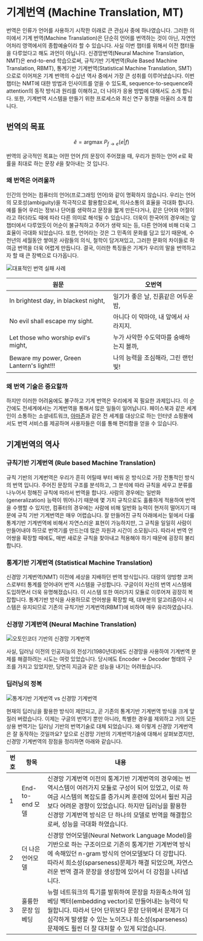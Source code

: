 # 기계번역 (Machine Translation, MT)

번역은 인류가 언어를 사용하기 시작한 이래로 큰 관심사 중에 하나였습니다. 그러한 의미에서 기계 번역(Machine Translation)은 단순히 언어를 번역하는 것이 아닌, 자연언어처리 영역에서의 종합예술이라 할 수 있습니다. 사실 이번 챕터를 위해서 이전 챕터들을 다루었다고 해도 과언이 아닙니다. 신경망번역(Neural Machine Translation, NMT)은 end-to-end 학습으로써, 규칙기반 기계번역(Rule Based Machine Translation, RBMT), 통계기반 기계번역(Statistical Machine Translation, SMT)으로로 이어져온 기계 번역의 수십년 역사 중에서 가장 큰 성취를 이루어냈습니다. 이번 챕터는 NMT에 대한 방법과 인사이트를 얻을 수 있도록, sequence-to-sequence와 attention의 동작 방식과 원리를 이해하고, 더 나아가 응용 방법에 대해서도 소개 합니다. 또한, 기계번역 시스템을 만들기 위한 프로세스와 최신 연구 동향을 아울러 소개 합니다.

## 번역의 목표

$$
\hat{e} = \text{argmax }P_{f \rightarrow e}(e|f)
$$

번역의 궁극적인 목표는 어떤 언어 $f$의 문장이 주어졌을 때, 우리가 원하는 언어 $e$로 확률을 최대로 하는 문장 $\hat{e}$을 찾아내는 것 입니다.

### 왜 번역은 어려울까

인간의 언어는 컴퓨터의 언어(프로그래밍 언어)와 같이 명확하지 않습니다. 우리는 언어의 모호성(ambiguity)을 적극적으로 활용함으로써, 의사소통의 효율을 극대화 합니다. 예를 들어 우리는 정보나 단어를 생략하고 문장을 짧게 만든다거나, 같은 단어와 어절이라고 하더라도 때에 따라 다른 의미로 해석될 수 있습니다. 더욱이 한국어의 경우에는 앞 챕터에서 다루었듯이 어순이 불규칙하고 주어가 생략 되는 등, 다른 언어에 비해 더욱 그 효율이 극대화 되었습니다. 또한, 언어라는 것은 그 민족의 문화를 담고 있기 때문에, 수 천년의 세월동안 쌓여온 사람들의 의식, 철학이 담겨져있고, 그러한 문화의 차이들로 하여금 번역을 더욱 어렵게 만듭니다. 결국, 이러한 특징들은 기계가 우리의 말을 번역하고자 할 때 큰 장벽으로 다가옵니다.

![대표적인 번역 실패 사례](../assets/nmt-no-evil.png)

|원문|오번역|
|-|-|
|In brightest day, in blackest night,|일기가 좋은 날, 진흙같은 어두운 밤,|
|No evil shall escape my sight.|아니다 이 악마야, 내 앞에서 사라지지.|
|Let those who worship evil's might,|누가 사악한 수도악마를 숭배하는지 볼까,|
|Beware my power, Green Lantern's light!!!|나의 능력을 조심해라, 그린 랜턴 빛!|

### 왜 번역 기술은 중요할까

하지만 이러한 어려움에도 불구하고 기계 번역은 우리에게 꼭 필요한 과제입니다. 이 순간에도 전세계에서는 기계번역을 통해서 많은 일들이 일어납니다. 페이스북과 같은 세계인이 소통하는 소셜네트워크, [아마존](https://arxiv.org/pdf/1712.05690.pdf)과 같은 전 세계를 대상으로 하는 인터넷 쇼핑몰에서도 번역 서비스를 제공하며 사용자들은 이를 통해 편리함을 얻을 수 있습니다.

## 기계번역의 역사

### 규칙기반 기계번역 (Rule based Machine Translation)

규칙 기반의 기계번역은 우리가 흔히 어릴때 부터 배워 온 방식으로 가장 전통적인 방식의 번역 입니다. 주어진 문장의 구조를 분석하고, 그 분석에 따라 규칙을 세우고 분류를 나누어서 정해진 규칙에 따라서 번역을 합니다. 사람의 경우에는 일반화(generalization) 능력이 뛰어나기 때문에 몇 가지 규칙으로도 훌륭하게 적용하여 번역을 수행할 수 있지만, 컴퓨터의 경우에는 사람에 비해 일반화 능력이 현저히 떨어지기 때문에 규칙 기반 기계번역은 매우 어렵습니다. 잘 만들어진 규칙 아래에서는 밑에서 다룰 통계기반 기계번역에 비해서 자연스러운 표현이 가능하지만, 그 규칙을 일일히 사람이 만들어내야 하므로 번역기를 만드는데 많은 자원과 시간이 소모됩니다. 따라서 번역 언어쌍을 확장할 때에도, 매번 새로운 규칙을 찾아내고 적용해야 하기 때문에 굉장히 불리합니다.

### 통계기반 기계번역 (Statistical Machine Translation)

신경망 기계번역(NMT) 이전에 세상을 지배하던 번역 방식입니다. 대량의 양방향 코퍼스로부터 통계를 얻어내어 번역 시스템을 구성합니다. 구글이이 자신의 번역 시스템에 도입하면서 더욱 유명해졌습니다. 이 시스템 또한 여러가지 모듈로 이루어져 굉장히 복잡합니다. 통계기반 방식을 사용하므로 언어쌍을 확장할 때, 대부분의 알고리즘이나 시스템은 유지되므로 기존의 규칙기반 기계번역(RBMT)에 비하여 매우 유리하였습니다.

### 신경망 기계번역 (Neural Machine Translation)

![[오토인코더 기반의 신경망 기계번역](http://web.stanford.edu/class/cs224n/syllabus.html)](../assets/nmt-autoencoder.png)

사실, 딥러닝 이전의 인공지능의 전성기(1980년대)에도 신경망을 사용하여 기계번역 문제를 해결하려는 시도는 여럿 있었습니다. 당시에도 $\text{Encoder} \longrightarrow \text{Decoder}$ 형태의 구조를 가지고 있었지만, 당연히 지금과 같은 성능을 내기는 어려웠습니다.

### 딥러닝의 정복

![[통계기반 기계번역 vs 신경망 기계번역](http://web.stanford.edu/class/cs224n/syllabus.html)](../assets/nmt-progress-in-mt.png)

현재의 딥러닝을 활용한 방식이 제안되고, 곧 기존의 통계기반 기계번역 방식을 크게 앞질러 버렸습니다. 이제는 구글의 번역기 뿐만 아니라, 특별한 경우를 제외하고 거의 모든 상용 번역기는 딥러닝 기반의 번역기술로 대체 되었습니다. 왜 이렇게 신경망 기계번역은 잘 동작하는 것일까요? 앞으로 신경망 기반의 기계번역기술에 대해서 살펴보겠지만, 신경망 기계번역의 장점을 정리하면 아래와 같습니다.

|번호|항목|내용|
|-|-|-|
|1|End-to-end 모델|신경망 기계번역 이전의 통계기반 기계번역의 경우에는 번역시스템이 여러가지 모듈로 구성이 되어 있었고, 이로 하여금 시스템의 복잡도를 증가시켜 훈련에 있어서 훨씬 지금보다 어려운 경향이 있었습니다. 하지만 딥러닝을 활용한 신경망 기계번역 방식은 단 하나의 모델로 번역을 해결함으로써, 성능을 극대화 하였습니다.|
|2|더 나은 언어모델|신경망 언어모델(Neural Network Language Model)을 기반으로 하는 구조이므로 기존의 통계기반 기계번역 방식에 속해있던 n-gram 방식의 언어모델보다 더 강합니다. 따라서 희소성(sparseness)문제가 해결 되었으며, 자연스러운 번역 결과 문장을 생성함에 있어서 더 강점을 나타냅니다.|
|3|훌륭한 문장 임베딩|뉴럴 네트워크의 특기를 발휘하여 문장을 차원축소하여 임베딩 벡터(embedding vector)로 만들어내는 능력이 탁월합니다. 따라서 단어 단위보다 문장 단위에서 문제가 더 심각하게 발생할 수 있는 노이즈나 희소성(sparseness) 문제에도 훨씬 더 잘 대처할 수 있게 되었습니다.|
